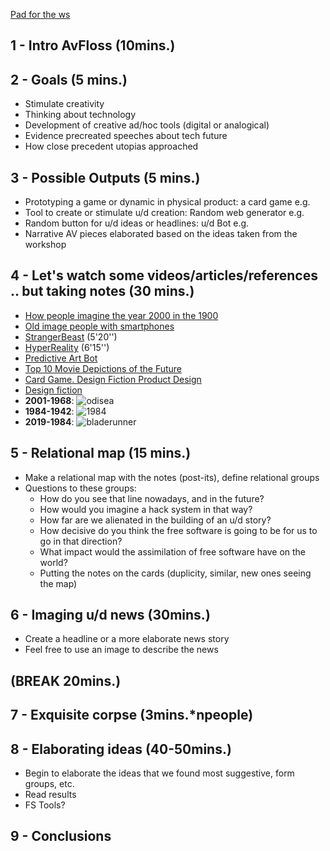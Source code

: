[Pad for the ws](https://cryptpad.fr/pad/#/1/edit/TYy-v3ImX0bm+PRXLENvaw/UDkCfcqvei2+aZlMEgAgvVVy/)
## 1 - Intro AvFloss (10mins.)
## 2 - Goals (5 mins.)
* Stimulate creativity
* Thinking about technology
* Development of creative ad/hoc tools (digital or analogical)
* Evidence precreated speeches about tech future
* How close precedent utopias approached
## 3 - Possible Outputs (5 mins.)
* Prototyping a game or dynamic in physical product: a card game e.g.
* Tool to create or stimulate u/d creation: Random web generator e.g.
* Random button for u/d ideas or headlines: u/d Bot e.g.
* Narrative AV pieces elaborated based on the ideas taken from the workshop
## 4 - Let's watch some videos/articles/references .. but taking notes (30 mins.)
* [How people imagine the year 2000 in the 1900](https://www.washingtonpost.com/news/wonk/wp/2015/10/04/what-people-in-1900-thought-the-year-2000-would-look-like/?noredirect=on&utm_term=.48da3a08e488)
* [Old image people with smartphones](http://lh6.googleusercontent.com/-F6wkm2etX8M/UfxZonTb2II/AAAAAAACId0/yR0dSYIpDSI/s900/1930-picture-smartphone-prediction-1.jpg)
* [StrangerBeast](https://vimeo.com/209070629) (5'20'')
* [HyperReality](https://vimeo.com/166807261) (6'15'')
* [Predictive Art Bot](http://predictiveartbot.com/)
* [Top 10 Movie Depictions of the Future](https://www.youtube.com/watch?v=NnK47HYYCH4)
* [Card Game. Design Fiction Product Design](https://nearfuturelaboratory.myshopify.com/products/design-fiction-product-design-work-kit)
* [Design fiction](https://en.wikipedia.org/wiki/Design_fiction)
* **2001-1968**: ![odisea](https://cdn-images-1.medium.com/max/1200/1*8EYO_alY6hLRXWDVKoz_qA.png)
* **1984-1942**: ![1984](http://cdn2us.denofgeek.com/sites/denofgeekus/files/styles/main_wide/public/2018/01/underrated_movies_1984_0.jpg?itok=hmxzF4In) 
* **2019-1984**: ![bladerunner](https://i2.wp.com/www.sopitas.com/wp-content/uploads/2017/10/blade_runner.jpg?fit=2131%2C1252)
## 5 - Relational map (15 mins.)
* Make a relational map with the notes (post-its), define relational groups
* Questions to these groups:
  * How do you see that line nowadays, and in the future?
  * How would you imagine a hack system in that way?
  * How far are we alienated in the building of an u/d story?
  * How decisive do you think the free software is going to be for us to go in that direction?
  * What impact would the assimilation of free software have on the world?
  * Putting the notes on the cards (duplicity, similar, new ones seeing the map)
## 6 - Imaging u/d news (30mins.)
  * Create a headline or a more elaborate news story
  * Feel free to use an image to describe the news

## (BREAK 20mins.)

## 7 - Exquisite corpse (3mins.*npeople)
## 8 - Elaborating ideas (40-50mins.)
* Begin to elaborate the ideas that we found most suggestive, form groups, etc.
* Read results
* FS Tools?
## 9 - Conclusions
